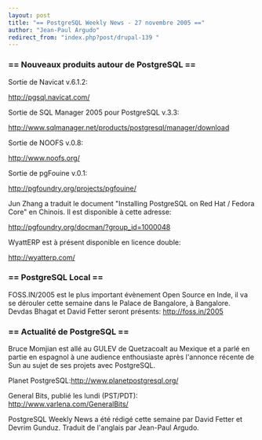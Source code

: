 ```yaml
---
layout: post
title: "== PostgreSQL Weekly News - 27 novembre 2005 =="
author: "Jean-Paul Argudo"
redirect_from: "index.php?post/drupal-139 "
---
```




<h3>== Nouveaux produits autour de PostgreSQL ==</h3>

<p>Sortie de Navicat v.6.1.2:<br />

<a href="http://pgsql.navicat.com/" target="_blank">http://pgsql.navicat.com/</a>

</p>

<p>

Sortie de SQL Manager 2005 pour PostgreSQL v.3.3:<br />

<a href="http://www.sqlmanager.net/products/postgresql/manager/download" target="_blank">http://www.sqlmanager.net/products/postgresql/manager/download</a>

</p>

<p>

Sortie de NOOFS v.0.8:<br />

<a href="http://www.noofs.org/" target="_blank">http://www.noofs.org/</a>

</p>

<p>

Sortie de pgFouine v.0.1:<br />

<a href="http://pgfoundry.org/projects/pgfouine/" target="_blank">http://pgfoundry.org/projects/pgfouine/</a>

</p>

<p>

Jun Zhang a traduit le document "Installing PostgreSQL on Red Hat / Fedora Core" en Chinois. Il est disponible à cette adresse:<br />

<a href="http://pgfoundry.org/docman/?group_id=1000048" target="_blank">http://pgfoundry.org/docman/?group_id=1000048</a>

</p>

<p>

WyattERP est à présent disponible en licence double:<br />

<a href="http://wyatterp.com/" target="_blank">http://wyatterp.com/</a>

</p>

<h3>== PostgreSQL Local ==</h3>

<p>

FOSS.IN/2005 est le plus important évènement Open Source en Inde, il va se dérouler cette semaine dans le Palace de Bangalore, à Bangalore. Devdas Bhagat et David Fetter seront présents: <a href="http://foss.in/2005" target="_blank">http://foss.in/2005</a>

</p>

<h3>== Actualité de PostgreSQL ==</h3>

<p>

Bruce Momjian est allé au GULEV de Quetzacoalt au Mexique et a parlé en partie en espagnol à une audience enthousiaste après l'annonce récente de Sun au sujet de ses projets avec PostgreSQL.

</p>

<p>

Planet PostgreSQL:<a href="http://www.planetpostgresql.org/" target="_blank">http://www.planetpostgresql.org/</a></p>

<p>

General Bits, publié les lundi (PST/PDT):<br /><a href="http://www.varlena.com/GeneralBits/" target="_blank">http://www.varlena.com/GeneralBits/</a>

</p>

<p>

PostgreSQL Weekly News a été rédigé cette semaine par David Fetter et Devrim Gunduz. Traduit de l'anglais par Jean-Paul Argudo.</p>